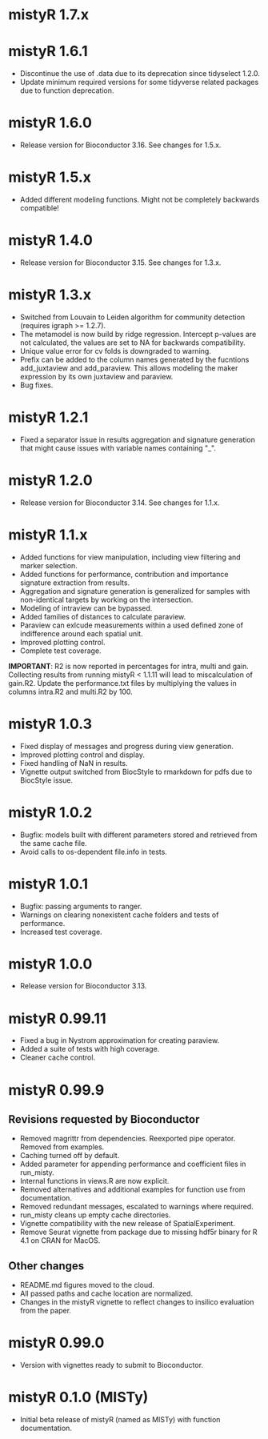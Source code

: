 # mistyR 1.7.x

# mistyR 1.6.1

- Discontinue the use of .data due to its deprecation since tidyselect 1.2.0.
- Update minimum required versions for some tidyverse related packages due to function deprecation.

# mistyR 1.6.0

- Release version for Bioconductor 3.16. See changes for 1.5.x.

# mistyR 1.5.x

- Added different modeling functions. Might not be completely backwards compatible!

# mistyR 1.4.0

- Release version for Bioconductor 3.15. See changes for 1.3.x.

# mistyR 1.3.x

- Switched from Louvain to Leiden algorithm for community detection (requires igraph >= 1.2.7).
- The metamodel is now build by ridge regression. Intercept p-values are not calculated, the values are set to NA for backwards compatibility.
- Unique value error for cv folds is downgraded to warning.
- Prefix can be added to the column names generated by the fucntions add_juxtaview and add_paraview. This allows modeling the maker expression by its own juxtaview and paraview.
- Bug fixes.

# mistyR 1.2.1

- Fixed a separator issue in results aggregation and signature generation that might cause issues with variable names containing "_".

# mistyR 1.2.0

- Release version for Bioconductor 3.14. See changes for 1.1.x.

# mistyR 1.1.x

- Added functions for view manipulation, including view filtering and marker selection.
- Added functions for performance, contribution and importance signature extraction from results.
- Aggregation and signature generation is generalized for samples with non-identical targets by working on the intersection.
- Modeling of intraview can be bypassed.
- Added families of distances to calculate paraview.
- Paraview can exlcude measurements within a used defined zone of indifference around each spatial unit.
- Improved plotting control.
- Complete test coverage.

**IMPORTANT**: R2 is now reported in percentages for intra, multi and gain. Collecting results from running mistyR < 1.1.11 will lead to miscalculation of gain.R2. Update the performance.txt files by multiplying the values in columns intra.R2 and multi.R2 by 100.

# mistyR 1.0.3

- Fixed display of messages and progress during view generation.
- Improved plotting control and display.
- Fixed handling of NaN in results.
- Vignette output switched from BiocStyle to rmarkdown for pdfs due to BiocStyle issue.

# mistyR 1.0.2

- Bugfix: models built with different parameters stored and retrieved from the same cache file.
- Avoid calls to os-dependent file.info in tests. 

# mistyR 1.0.1

- Bugfix: passing arguments to ranger.
- Warnings on clearing nonexistent cache folders and tests of performance.
- Increased test coverage.

# mistyR 1.0.0

- Release version for Bioconductor 3.13.

# mistyR 0.99.11

- Fixed a bug in Nystrom approximation for creating paraview.
- Added a suite of tests with high coverage.
- Cleaner cache control.

# mistyR 0.99.9

## Revisions requested by Bioconductor

- Removed magrittr from dependencies. Reexported pipe operator. Removed from examples.
- Caching turned off by default.
- Added parameter for appending performance and coefficient files in run_misty.
- Internal functions in views.R are now explicit.
- Removed alternatives and additional examples for function use from documentation.
- Removed redundant messages, escalated to warnings where required.
- run_misty cleans up empty cache directories.
- Vignette compatibility with the new release of SpatialExperiment.
- Remove Seurat vignette from package due to missing hdf5r binary for R 4.1 on CRAN for MacOS.

## Other changes

- README.md figures moved to the cloud.
- All passed paths and cache location are normalized.
- Changes in the mistyR vignette to reflect changes to insilico evaluation from the paper.

# mistyR 0.99.0

-   Version with vignettes ready to submit to Bioconductor.

# mistyR 0.1.0 (MISTy)

-   Initial beta release of mistyR (named as MISTy) with function documentation.
